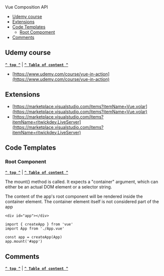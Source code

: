 Vue Composition API

- [Udemy course](#udemy-course)
- [Extensions](#extensions)
- [Code Templates](#code-templates)
  - [Root Compoment](#root-component)
- [Comments](#comments)

## Udemy course

**[`^ top ^`](#vue-review)** | **[`^ Table of content ^`](#table-of-content)**

- [https://www.udemy.com/course/vue-in-action](https://www.udemy.com/course/vue-in-action)

## Extensions

- [https://marketplace.visualstudio.com/items?itemName=Vue.volar](https://marketplace.visualstudio.com/items?itemName=Vue.volar)
- [https://marketplace.visualstudio.com/items?itemName=ritwickdey.LiveServer](https://marketplace.visualstudio.com/items?itemName=ritwickdey.LiveServer)

## Code Templates

### Root Component

**[`^ top ^`](#vue-review)** | **[`^ Table of content ^`](#table-of-content)**

The mount() method is called. It expects a "container" argument, which can either be an actual DOM element or a selector string.

The content of the app's root component will be rendered inside the container element. The container element itself is not considered part of the app

```
<div id="app"></div>
```

```
import { createApp } from 'vue'
import App from './App.vue'

const app = createApp(App)
app.mount('#app')

```

## Comments

**[`^ top ^`](#vue-review)** | **[`^ Table of content ^`](#table-of-content)**
